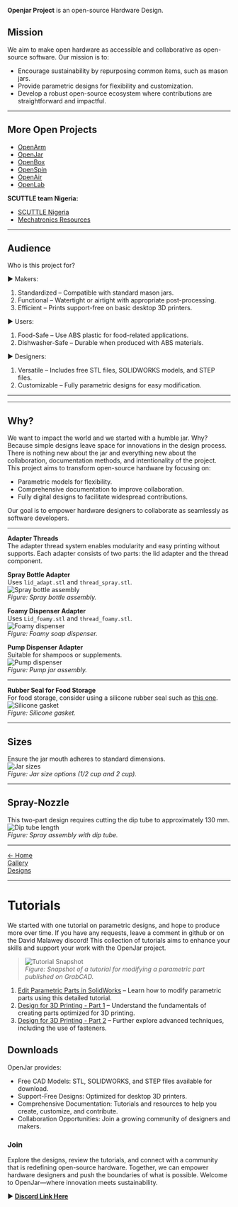 **Openjar Project** is an open-source Hardware Design.

## Mission  
We aim to make open hardware as accessible and collaborative as open-source software. Our mission is to:  
- Encourage sustainability by repurposing common items, such as mason jars.  
- Provide parametric designs for flexibility and customization.  
- Develop a robust open-source ecosystem where contributions are straightforward and impactful.

---

## More Open Projects

- [OpenArm](https://bit.ly/openarm)  
- [OpenJar](https://bit.ly/openjarproject_v1)  
- [OpenBox](https://bit.ly/openboxproject)  
- [OpenSpin](https://bit.ly/openspinproject)  
- [OpenAir](https://bit.ly/openairproject)  
- [OpenLab](https://bit.ly/openlabproject)

**SCUTTLE team Nigeria:**
- [SCUTTLE Nigeria](https://bit.ly/scuttleNigeria1)  
- [Mechatronics Resources](https://bit.ly/openmechatronics)

---

## Audience
Who is this project for?  

► Makers:
1. Standardized – Compatible with standard mason jars.  
2. Functional – Watertight or airtight with appropriate post-processing.  
3. Efficient – Prints support-free on basic desktop 3D printers.

► Users:
1. Food-Safe – Use ABS plastic for food-related applications.  
2. Dishwasher-Safe – Durable when produced with ABS materials.

► Designers:
1. Versatile – Includes free STL files, SOLIDWORKS models, and STEP files.  
2. Customizable – Fully parametric designs for easy modification.

---



---

## Why?
We want to impact the world and we started with a humble jar.  Why?  Because simple designs leave space for innovations in the design process.  There is nothing new about the jar and everything new about the collaboration, documentation methods, and intentionality of the project.
This project aims to transform open-source hardware by focusing on:  
- Parametric models for flexibility.  
- Comprehensive documentation to improve collaboration.  
- Fully digital designs to facilitate widespread contributions.

Our goal is to empower hardware designers to collaborate as seamlessly as software developers.

---

**Adapter Threads**  
The adapter thread system enables modularity and easy printing without supports. Each adapter consists of two parts: the lid adapter and the thread component.

**Spray Bottle Adapter**  
Uses `lid_adapt.stl` and `thread_spray.stl`.  
![Spray bottle assembly](https://d2t1xqejof9utc.cloudfront.net/screenshots/pics/5d5ee6d4e2c91ff5ddf7f72ecf03dda1/large.jpg ':class=image-50 center')  
*Figure: Spray bottle assembly.*

**Foamy Dispenser Adapter**  
Uses `Lid_foamy.stl` and `thread_foamy.stl`.  
![Foamy dispenser](https://d2t1xqejof9utc.cloudfront.net/screenshots/pics/0e301b40c55337cb42571cf4b019824a/large.jpg ':class=image-50 center')  
*Figure: Foamy soap dispenser.*

**Pump Dispenser Adapter**  
Suitable for shampoos or supplements.  
![Pump dispenser](img/img_pumpJar.jpg ':class=image-50 center')  
*Figure: Pump jar assembly.*

---

**Rubber Seal for Food Storage**  
For food storage, consider using a silicone rubber seal such as [this one](https://www.amazon.com/gp/product/B07TY28LZV).  
![Silicone gasket](https://d2t1xqejof9utc.cloudfront.net/screenshots/pics/4ef7b5d7b7dfd6a7d94dbe8c128466e2/large.jpg ':class=image-50 center')  
*Figure: Silicone gasket.*

---

## Sizes  
Ensure the jar mouth adheres to standard dimensions.  
![Jar sizes](img/img_jarSizes.jpg ':class=image-50 center')  
*Figure: Jar size options (1/2 cup and 2 cup).*

---

## Spray-Nozzle
This two-part design requires cutting the dip tube to approximately 130 mm.  
![Dip tube length](https://d2t1xqejof9utc.cloudfront.net/screenshots/pics/1789e0103e3ff3923c5b252176b52948/original.jpg ':class=image-50 center')  
*Figure: Spray assembly with dip tube.*

---

[← Home](home.md)  
[Gallery](topic_gallery.md)  
[Designs](designs.md)

---

# Tutorials

We started with one tutorial on parametric designs, and hope to produce more over time.  If you have any requests, leave a comment in github or on the David Malawey discord!  This collection of tutorials aims to enhance your skills and support your work with the OpenJar project.

>
> ![Tutorial Snapshot](https://d2t1xqejof9utc.cloudfront.net/pictures/files/245626/original.png?1683986640 ':class=image-50 center')  
> *Figure: Snapshot of a tutorial for modifying a parametric part published on GrabCAD.*
>

1. [Edit Parametric Parts in SolidWorks](https://grabcad.com/tutorials/how-to-edit-parametric-parts-solidworks) – Learn how to modify parametric parts using this detailed tutorial.
2. [Design for 3D Printing - Part 1](https://youtu.be/HYnm2MD0Nks) – Understand the fundamentals of creating parts optimized for 3D printing.
3. [Design for 3D Printing - Part 2](https://youtu.be/LMyhFwJscI0) – Further explore advanced techniques, including the use of fasteners.

## Downloads  
OpenJar provides:  
- Free CAD Models: STL, SOLIDWORKS, and STEP files available for download.  
- Support-Free Designs: Optimized for desktop 3D printers.  
- Comprehensive Documentation: Tutorials and resources to help you create, customize, and contribute.  
- Collaboration Opportunities: Join a growing community of designers and makers.

### Join
Explore the designs, review the tutorials, and connect with a community that is redefining open-source hardware. Together, we can empower hardware designers and push the boundaries of what is possible. Welcome to OpenJar—where innovation meets sustainability.

**► [Discord Link Here](https://discord.gg/Napn9mhd43)**
